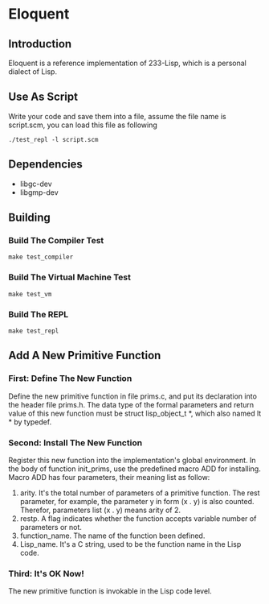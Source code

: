 # Eloquent

## Introduction

Eloquent is a reference implementation of 233-Lisp, which is a personal dialect of Lisp.

## Use As Script

Write your code and save them into a file, assume the file name is script.scm, you can load this file as following

    ./test_repl -l script.scm

## Dependencies

* libgc-dev
* libgmp-dev

## Building

### Build The Compiler Test

    make test_compiler

### Build The Virtual Machine Test

    make test_vm

### Build The REPL

    make test_repl

## Add A New Primitive Function

### First: Define The New Function

Define the new primitive function in file prims.c, and put its declaration into the header file prims.h. The data type of the formal parameters and return value of this new function must be struct lisp\_object\_t *, which also named lt * by typedef.

### Second: Install The New Function

Register this new function into the implementation's global environment. In the body of function init\_prims, use the predefined macro ADD for installing. Macro ADD has four parameters, their meaning list as follow:

1. arity. It's the total number of parameters of a primitive function. The rest parameter, for example, the parameter y in form (x . y) is also counted. Therefor, parameters list (x . y) means arity of 2.
2. restp. A flag indicates whether the function accepts variable number of parameters or not.
3. function_name. The name of the function been defined.
4. Lisp_name. It's a C string, used to be the function name in the Lisp code.

### Third: It's OK Now!

The new primitive function is invokable in the Lisp code level.
